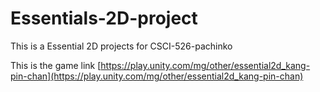 # Essentials-2D-project
This is a Essential 2D projects for CSCI-526-pachinko

This is the game link [https://play.unity.com/mg/other/essential2d_kang-pin-chan](https://play.unity.com/mg/other/essential2d_kang-pin-chan)
